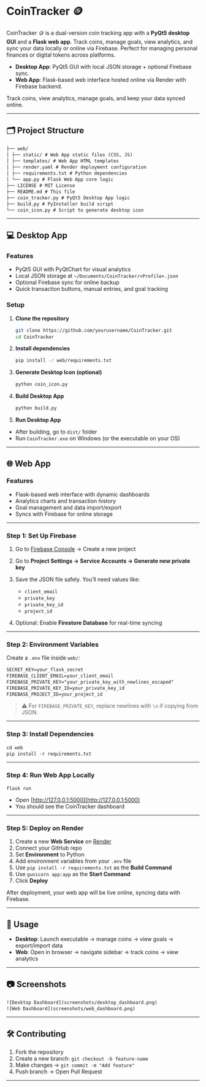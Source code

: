 # CoinTracker 🪙

CoinTracker 🪙 is a dual-version coin tracking app with a **PyQt5 desktop GUI** and a **Flask web app**. Track coins, manage goals, view analytics, and sync your data locally or online via Firebase. Perfect for managing personal finances or digital tokens across platforms.

- **Desktop App**: PyQt5 GUI with local JSON storage + optional Firebase sync.  
- **Web App**: Flask-based web interface hosted online via Render with Firebase backend.  

Track coins, view analytics, manage goals, and keep your data synced online.

---

## 🗂️ Project Structure

```
├── web/
│ ├── static/ # Web App static files (CSS, JS)
│ ├── templates/ # Web App HTML templates
│ ├── render.yaml # Render deployment configuration
│ ├── requirements.txt # Python dependencies
│ └── app.py # Flask Web App core logic
├── LICENSE # MIT License
├── README.md # This file
├── coin_tracker.py # PyQt5 Desktop App logic
├── build.py # PyInstaller build script
└── coin_icon.py # Script to generate desktop icon
```
---

## 💻 Desktop App

### Features

- PyQt5 GUI with PyQtChart for visual analytics  
- Local JSON storage at `~/Documents/CoinTracker/<Profile>.json`  
- Optional Firebase sync for online backup  
- Quick transaction buttons, manual entries, and goal tracking  

### Setup

1. **Clone the repository**

    ```bash
    git clone https://github.com/yourusername/CoinTracker.git
    cd CoinTracker
    ```

2. **Install dependencies**

    ```bash
    pip install -r web/requirements.txt
    ```

3. **Generate Desktop Icon (optional)**

    ```bash
    python coin_icon.py
    ```

4. **Build Desktop App**

    ```bash
    python build.py
    ```

5. **Run Desktop App**

- After building, go to `dist/` folder  
- Run `CoinTracker.exe` on Windows (or the executable on your OS)  

---

## 🌐 Web App

### Features

- Flask-based web interface with dynamic dashboards  
- Analytics charts and transaction history  
- Goal management and data import/export  
- Syncs with Firebase for online storage  

---

### Step 1: Set Up Firebase

1. Go to [Firebase Console](https://console.firebase.google.com/) → Create a new project  
2. Go to **Project Settings → Service Accounts → Generate new private key**  
3. Save the JSON file safely. You’ll need values like:  
   - `client_email`  
   - `private_key`  
   - `private_key_id`  
   - `project_id`  

4. Optional: Enable **Firestore Database** for real-time syncing  

---

### Step 2: Environment Variables

Create a `.env` file inside `web/`:

    SECRET_KEY=your_flask_secret
    FIREBASE_CLIENT_EMAIL=your_client_email
    FIREBASE_PRIVATE_KEY="your_private_key_with_newlines_escaped"
    FIREBASE_PRIVATE_KEY_ID=your_private_key_id
    FIREBASE_PROJECT_ID=your_project_id

> ⚠️ For `FIREBASE_PRIVATE_KEY`, replace newlines with `\n` if copying from JSON.

---

### Step 3: Install Dependencies

    cd web
    pip install -r requirements.txt

---

### Step 4: Run Web App Locally

    flask run

- Open [http://127.0.0.1:5000](http://127.0.0.1:5000)  
- You should see the CoinTracker dashboard  

---

### Step 5: Deploy on Render

1. Create a new **Web Service** on [Render](https://render.com/)  
2. Connect your GitHub repo  
3. Set **Environment** to Python  
4. Add environment variables from your `.env` file  
5. Use `pip install -r requirements.txt` as the **Build Command**  
6. Use `gunicorn app:app` as the **Start Command**  
7. Click **Deploy**  

After deployment, your web app will be live online, syncing data with Firebase.

---

## 📝 Usage

- **Desktop**: Launch executable → manage coins → view goals → export/import data  
- **Web**: Open in browser → navigate sidebar → track coins → view analytics  

---

## 📷 Screenshots

    ![Desktop Dashboard](screenshots/desktop_dashboard.png)
    ![Web Dashboard](screenshots/web_dashboard.png)

---

## 🛠️ Contributing

1. Fork the repository  
2. Create a new branch: `git checkout -b feature-name`  
3. Make changes → `git commit -m "Add feature"`  
4. Push branch → Open Pull Request  

---
